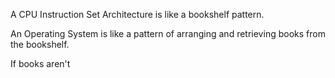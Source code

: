 A CPU Instruction Set Architecture is like a bookshelf pattern.

An Operating System is like a pattern of arranging and retrieving books from the bookshelf.

If books aren't